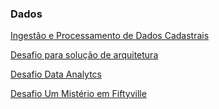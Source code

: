 ### Dados

[Ingestão e Processamento de Dados Cadastrais](https://gist.github.com/virgiliojr94/f8f5684e85351385336214946d378c6c)

[Desafio para solução de arquitetura](https://gist.github.com/virgiliojr94/9aa244d49dff4a7f2b7b3c68ce16ec64)

[Desafio Data Analytcs](https://gist.github.com/virgiliojr94/53cc04da65a7f6ca6d0401067c6b20e9)

[Desafio Um Mistério em Fiftyville](https://gist.github.com/leonardoxavier01/ec32fc9bb273af152d0079b83e95e6f9#mist%C3%A9rio-em-fiftyville-o-roubo-do-pato)
